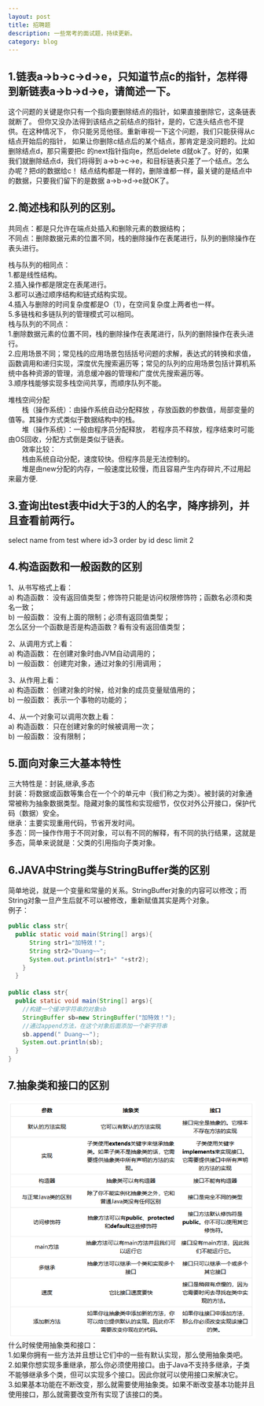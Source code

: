 ```yaml
---
layout: post
title: 招聘题
description: 一些常考的面试题，持续更新。
category: blog
---
```


1.链表a->b->c->d->e，只知道节点c的指针，怎样得到新链表a->b->d->e，请简述一下。
-
这个问题的关键是你只有一个指向要删除结点的指针，如果直接删除它，这条链表就断了。 但你又没办法得到该结点之前结点的指针，是的，它连头结点也不提供。在这种情况下， 你只能另觅他径。重新审视一下这个问题，我们只能获得从c结点开始后的指针， 如果让你删除c结点后的某个结点，那肯定是没问题的。比如删除结点d，那只需要把c 的next指针指向e，然后delete d就ok了。好的，如果我们就删除结点d，我们将得到 a->b->c->e，和目标链表只差了一个结点。怎么办呢？把d的数据给c！ 结点结构都是一样的，删除谁都一样，最关键的是结点中的数据，只要我们留下的是数据 a->b->d->e就OK了。


2.简述栈和队列的区别。
-
共同点：都是只允许在端点处插入和删除元素的数据结构；<br>
不同点：删除数据元素的位置不同，栈的删除操作在表尾进行，队列的删除操作在表头进行。

栈与队列的相同点：<br>
1.都是线性结构。<br>
2.插入操作都是限定在表尾进行。<br>
3.都可以通过顺序结构和链式结构实现。<br>
4.插入与删除的时间复杂度都是O（1），在空间复杂度上两者也一样。<br>
5.多链栈和多链队列的管理模式可以相同。<br>
栈与队列的不同点：<br>
1.删除数据元素的位置不同，栈的删除操作在表尾进行，队列的删除操作在表头进行。<br>
2.应用场景不同；常见栈的应用场景包括括号问题的求解，表达式的转换和求值，函数调用和递归实现，深度优先搜索遍历等；常见的队列的应用场景包括计算机系统中各种资源的管理，消息缓冲器的管理和广度优先搜索遍历等。<br>
3.顺序栈能够实现多栈空间共享，而顺序队列不能。

堆栈空间分配<br>
　　栈（操作系统）：由操作系统自动分配释放 ，存放函数的参数值，局部变量的值等。其操作方式类似于数据结构中的栈。<br>
　　堆（操作系统）：一般由程序员分配释放， 若程序员不释放，程序结束时可能由OS回收，分配方式倒是类似于链表。<br>
　　效率比较：	<br>
　　栈由系统自动分配，速度较快。但程序员是无法控制的。<br>
　　堆是由new分配的内存，一般速度比较慢，而且容易产生内存碎片,不过用起来最方便.


3.查询出test表中id大于3的人的名字，降序排列，并且查看前两行。
-
select name from test where id>3 order by id desc limit 2


4.构造函数和一般函数的区别
-
1、从书写格式上看：<br>
a) 构造函数： 没有返回值类型；修饰符只能是访问权限修饰符；函数名必须和类名一致；<br>
b) 一般函数： 没有上面的限制；必须有返回值类型；<br>
怎么区分一个函数是否是构造函数？看有没有返回值类型；

2、从调用方式上看：<br>
a) 构造函数： 在创建对象时由JVM自动调用的；<br>
b) 一般函数： 创建完对象，通过对象的引用调用；

3、从作用上看：<br>
a) 构造函数： 创建对象的时候，给对象的成员变量赋值用的；<br>
b) 一般函数： 表示一个事物的功能的；

4、从一个对象可以调用次数上看：<br>
a) 构造函数： 只在创建对象的时候被调用一次；<br>
b) 一般函数： 没有限制；


5.面向对象三大基本特性
-
三大特性是：封装,继承,多态<br>
封装：将数据或函数等集合在一个个的单元中（我们称之为类）。被封装的对象通常被称为抽象数据类型。隐藏对象的属性和实现细节，仅仅对外公开接口，保护代码（数据）安全。<br>
继承：主要实现重用代码，节省开发时间。<br>
多态：同一操作作用于不同对象，可以有不同的解释，有不同的执行结果，这就是多态，简单来说就是：父类的引用指向子类对象。<br>


6.JAVA中String类与StringBuffer类的区别
-
简单地说，就是一个变量和常量的关系。StringBuffer对象的内容可以修改；而String对象一旦产生后就不可以被修改，重新赋值其实是两个对象。<br>
例子：
```java
public class str{
  public static void main(String[] args){
      String str1="加特效！";
      String str2="Duang~~";
      System.out.println(str1+" "+str2);
    }
  }
 
public class str{
  public static void main(String[] args){
    //构建一个缓冲字符串的对象sb
    StringBuffer sb=new StringBuffer("加特效！");
    //通过append方法，在这个对象后面添加一个新字符串
    sb.append(" Duang~~");
    System.out.println(sb);
  }
}
```


7.抽象类和接口的区别
-
![abstract-interface](/images/Recruitment-problems/abstract-interface.png)
什么时候使用抽象类和接口：<br>
1.如果你拥有一些方法并且想让它们中的一些有默认实现，那么使用抽象类吧。<br>
2.如果你想实现多重继承，那么你必须使用接口。由于Java不支持多继承，子类不能够继承多个类，但可以实现多个接口。因此你就可以使用接口来解决它。<br>
3.如果基本功能在不断改变，那么就需要使用抽象类。如果不断改变基本功能并且使用接口，那么就需要改变所有实现了该接口的类。<br>
